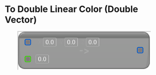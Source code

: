 # To Double Linear Color (Double Vector)

<figure><img src="To_Double_Linear_Color_(Double_Vector).png"></figure>
